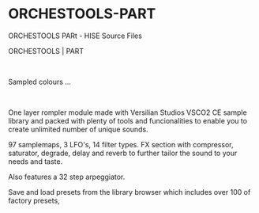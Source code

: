 # ORCHESTOOLS-PART
ORCHESTOOLS PARt - HISE Source Files

ORCHESTOOLS | PART

​

Sampled colours ...

​

One layer rompler module made with Versilian Studios VSCO2 CE sample library and packed with plenty of tools and funcionalities to enable you to create unlimited number of unique sounds.

97 samplemaps, 3 LFO's, 14 filter types. FX section with compressor, saturator, degrade, delay and reverb to further tailor the sound to your needs and taste.

Also features a 32 step arpeggiator.

Save and load presets from the library browser which includes over 100 of factory presets, 
